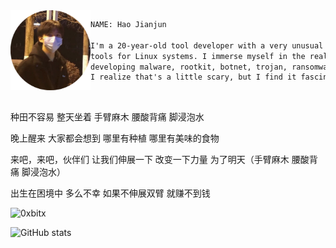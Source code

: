 <div>
  <img src="https://github.com/0xbitx/0xbitx/blob/main/pp.png" width="128" height="128" align="left"/>
</div>


```diff
NAME: Hao Jianjun

I'm a 20-year-old tool developer with a very unusual area of expertise: creating complex
tools for Linux systems. I immerse myself in the realm of cybersecurity, concentrating on
developing malware, rootkit, botnet, trojan, ransomware rather than using the typical software.
I realize that's a little scary, but I find it fascinating to investigate more sophisticated hacking techniques.
```

<p align="left">
<a href="https://0xbitx.github.io/Portfolio-website/" target="_blank"><img alt="" src="https://img.shields.io/badge/Website-000?logo=arch-linux&logoColor=yellow&style=for-the-badge" style="vertical-align:center" /></a>
<a href="https://0xbitx.github.io/0xbit-blog/" target="_blank"><img alt="" src="https://img.shields.io/badge/Blog-000?logo=blogger&logoColor=green&style=for-the-badge" style="vertical-align:center" /></a>
<a href="https://github.com/0xbitx" target="_blank"><img alt="" src="https://img.shields.io/badge/Github-000?logo=github&logoColor=white&style=for-the-badge" style="vertical-align:center" /></a>
<a href="https://discord.gg/sMq4gCQNFm" target="_blank"><img alt="" src="https://img.shields.io/badge/Discord-000?logo=discord&logoColor=blue&style=for-the-badge" style="vertical-align:center" /></a>
<a href="https://github.com/0xbitx" target="_blank"><img alt="" src="https://img.shields.io/badge/youtube-000?logo=youtube&logoColor=red&style=for-the-badge" style="vertical-align:center" /></a>
<a href="https://github.com/0xbitx" target="_blank"><img alt="" src="https://img.shields.io/badge/facebook-000?logo=facebook&logoColor=blue&style=for-the-badge" style="vertical-align:center" /></a>
<a href="https://twitter.com/0xbitxx" target="_blank"><img alt="" src="https://img.shields.io/badge/twitter-000?logo=twitter&logoColor=blue&style=for-the-badge" style="vertical-align:center" /></a>

种田不容易 整天坐着 手臂麻木 腰酸背痛 脚浸泡水

晚上醒来 大家都会想到 哪里有种植 哪里有美味的食物

来吧，来吧，伙伴们 让我们伸展一下 改变一下力量 为了明天（手臂麻木 腰酸背痛 脚浸泡水）

出生在困境中 多么不幸 如果不伸展双臂 就赚不到钱


 <p align='left'><img src="https://komarev.com/ghpvc/?username=0xbitx&label=Total%20Profile%20Visitor&color=ef1023&style=for-the-badge" alt="0xbitx" /><br>

![GitHub stats](https://github-readme-stats.vercel.app/api?username=0xbitx&show_icons=true&show_icons=true&title_color=24A7FF&text_color=cccccc&bg_color=00000000&hide_border=true&icon_color=4F8CC9&hide_title=true&count_private=true&hide=prs)
